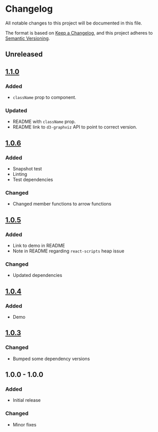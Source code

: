 # Changelog
All notable changes to this project will be documented in this file.

The format is based on [Keep a Changelog](https://keepachangelog.com/en/1.0.0/),
and this project adheres to [Semantic Versioning](https://semver.org/spec/v2.0.0.html).

## Unreleased

## [1.1.0]
### Added
- `className` prop to component.

### Updated
- README with `className` prop.
- README link to `d3-graphviz` API to point to correct version.

## [1.0.6]
### Added
- Snapshot test
- Linting
- Test dependencies

### Changed
- Changed member functions to arrow functions

## [1.0.5]
### Added
- Link to demo in README
- Note in README regarding `react-scripts` heap issue
  
### Changed
- Updated dependencies

## [1.0.4]
### Added
- Demo

## [1.0.3]
### Changed
- Bumped some dependency versions
  
## 1.0.0 - 1.0.0
### Added
- Initial release

### Changed
- Minor fixes

[1.1.0]: https://github.com/DomParfitt/graphviz-react/compare/v1.0.5...v1.1.0
[1.0.6]: https://github.com/DomParfitt/graphviz-react/compare/v1.0.5...v1.0.6
[1.0.5]: https://github.com/DomParfitt/graphviz-react/compare/v1.0.4...v1.0.5
[1.0.4]: https://github.com/DomParfitt/graphviz-react/compare/v1.0.3...v1.0.4
[1.0.3]: https://github.com/DomParfitt/graphviz-react/compare/v1.0.2...v1.0.3
[1.0.2]: https://github.com/DomParfitt/graphviz-react/compare/v1.0.1...v1.0.2
[1.0.1]: https://github.com/DomParfitt/graphviz-react/compare/v1.0.0...v1.0.1
